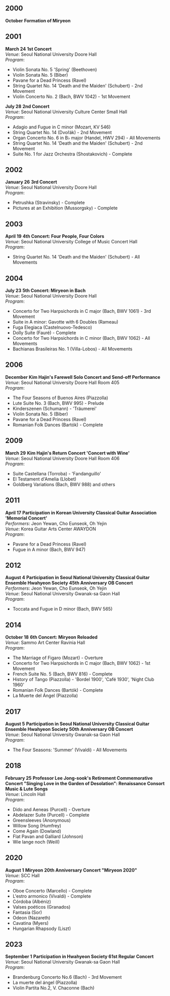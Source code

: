 ## 2000

**October**
**Formation of Miryeon**

## 2001

**March 24**
**1st Concert**  
*Venue*: Seoul National University Doore Hall  
*Program*:
- Violin Sonata No. 5 'Spring' (Beethoven)
- Violin Sonata No. 5 (Biber)
- Pavane for a Dead Princess (Ravel)
- String Quartet No. 14 'Death and the Maiden' (Schubert) - 2nd Movement
- Violin Concerto No. 2 (Bach, BWV 1042) - 1st Movement

**July 28**
**2nd Concert**  
*Venue*: Seoul National University Culture Center Small Hall  
*Program*:
- Adagio and Fugue in C minor (Mozart, KV 546)
- String Quartet No. 14 (Dvořák) - 2nd Movement
- Organ Concerto No. 6 in B♭ major (Handel, HWV 294) - All Movements
- String Quartet No. 14 'Death and the Maiden' (Schubert) - 2nd Movement
- Suite No. 1 for Jazz Orchestra (Shostakovich) - Complete

## 2002

**January 26**
**3rd Concert**  
*Venue*: Seoul National University Doore Hall  
*Program*:
- Petrushka (Stravinsky) - Complete
- Pictures at an Exhibition (Mussorgsky) - Complete

## 2003

**April 19**
**4th Concert: Four People, Four Colors**  
*Venue*: Seoul National University College of Music Concert Hall  
*Program*:
- String Quartet No. 14 'Death and the Maiden' (Schubert) - All Movements

## 2004

**July 23**
**5th Concert: Miryeon in Bach**  
*Venue*: Seoul National University Doore Hall  
*Program*:
- Concerto for Two Harpsichords in C major (Bach, BWV 1061) - 3rd Movement
- Suite in A minor: Gavotte with 6 Doubles (Rameau)
- Fuga Elegiaca (Castelnuovo-Tedesco)
- Dolly Suite (Fauré) - Complete
- Concerto for Two Harpsichords in C minor (Bach, BWV 1062) - All Movements
- Bachianas Brasileiras No. 1 (Villa-Lobos) - All Movements

## 2006

**December**
**Kim Hajin's Farewell Solo Concert and Send-off Performance**  
*Venue*: Seoul National University Doore Hall Room 405  
*Program*:
- The Four Seasons of Buenos Aires (Piazzolla)
- Lute Suite No. 3 (Bach, BWV 995) - Prelude
- Kinderszenen (Schumann) - 'Träumerei'
- Violin Sonata No. 5 (Biber)
- Pavane for a Dead Princess (Ravel)
- Romanian Folk Dances (Bartók) - Complete

## 2009

**March 29**
**Kim Hajin's Return Concert 'Concert with Wine'**  
*Venue*: Seoul National University Doore Hall Room 406  
*Program*:
- Suite Castellana (Torroba) - 'Fandanguillo'
- El Testament d'Amelia (Llobet)
- Goldberg Variations (Bach, BWV 988) and others

## 2011

**April 17**
**Participation in Korean University Classical Guitar Association 'Memorial Concert'**  
*Performers*: Jeon Yewan, Cho Eunseok, Oh Yejin  
*Venue*: Korea Guitar Arts Center AWAYDON  
*Program*:
- Pavane for a Dead Princess (Ravel)
- Fugue in A minor (Bach, BWV 947)

## 2012

**August 4**
**Participation in Seoul National University Classical Guitar Ensemble Hwahyeon Society 45th Anniversary OB Concert**  
*Performers*: Jeon Yewan, Cho Eunseok, Oh Yejin  
*Venue*: Seoul National University Gwanak-sa Gaon Hall  
*Program*:
- Toccata and Fugue in D minor (Bach, BWV 565)

## 2014

**October 18**
**6th Concert: Miryeon Reloaded**  
*Venue*: Sammo Art Center Ravinia Hall  
*Program*:
- The Marriage of Figaro (Mozart) - Overture
- Concerto for Two Harpsichords in C major (Bach, BWV 1062) - 1st Movement
- French Suite No. 5 (Bach, BWV 816) - Complete
- History of Tango (Piazzolla) - 'Bordel 1900', 'Café 1930', 'Night Club 1960'
- Romanian Folk Dances (Bartók) - Complete
- La Muerte del Ángel (Piazzolla)

## 2017

**August 5**
**Participation in Seoul National University Classical Guitar Ensemble Hwahyeon Society 50th Anniversary OB Concert**  
*Venue*: Seoul National University Gwanak-sa Gaon Hall  
*Program*:
- The Four Seasons: 'Summer' (Vivaldi) - All Movements

## 2018

**February 25**
**Professor Lee Jong-sook's Retirement Commemorative Concert "Singing Love in the Garden of Desolation": Renaissance Consort Music & Lute Songs**  
*Venue*: Lincoln Hall  
*Program*:
- Dido and Aeneas (Purcell) - Overture
- Abdelazer Suite (Purcell) - Complete
- Greensleeves (Anonymous)
- Willow Song (Humfrey)
- Come Again (Dowland)
- Flat Pavan and Galliard (Johnson)
- Wie lange noch (Weill)

## 2020

**August 1**
**Miryeon 20th Anniversary Concert "Miryeon 2020"**  
*Venue*: SCC Hall  
*Program*:
- Oboe Concerto (Marcello) - Complete
- L'estro armonico (Vivaldi) - Complete
- Córdoba (Albéniz)
- Valses poéticos (Granados)
- Fantasia (Sor)
- Odeon (Nazareth)
- Cavatina (Myers)
- Hungarian Rhapsody (Liszt)

## 2023

**September 1**
**Participation in Hwahyeon Society 61st Regular Concert**  
*Venue*: Seoul National University Gwanak-sa Gaon Hall  
*Program*:
- Brandenburg Concerto No.6 (Bach) - 3rd Movement
- La muerte del ángel (Piazzolla)
- Violin Partita No.2, V. Chaconne (Bach)
